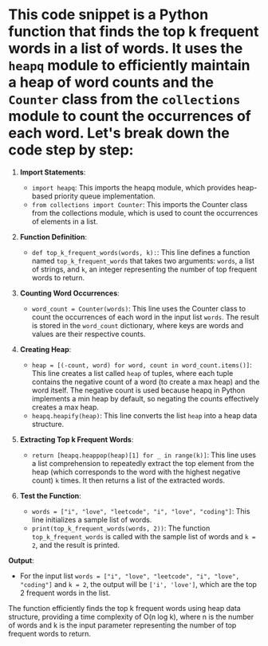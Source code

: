 # This code snippet is a Python function that finds the top k frequent words in a list of words. It uses the `heapq` module to efficiently maintain a heap of word counts and the `Counter` class from the `collections` module to count the occurrences of each word. Let's break down the code step by step:

1. **Import Statements**:
    - `import heapq`: This imports the heapq module, which provides heap-based priority queue implementation.
    - `from collections import Counter`: This imports the Counter class from the collections module, which is used to count the occurrences of elements in a list.

2. **Function Definition**:
    - `def top_k_frequent_words(words, k):`: This line defines a function named `top_k_frequent_words` that takes two arguments: `words`, a list of strings, and `k`, an integer representing the number of top frequent words to return.

3. **Counting Word Occurrences**:
    - `word_count = Counter(words)`: This line uses the Counter class to count the occurrences of each word in the input list `words`. The result is stored in the `word_count` dictionary, where keys are words and values are their respective counts.

4. **Creating Heap**:
    - `heap = [(-count, word) for word, count in word_count.items()]`: This line creates a list called `heap` of tuples, where each tuple contains the negative count of a word (to create a max heap) and the word itself. The negative count is used because heapq in Python implements a min heap by default, so negating the counts effectively creates a max heap.
    - `heapq.heapify(heap)`: This line converts the list `heap` into a heap data structure.

5. **Extracting Top k Frequent Words**:
    - `return [heapq.heappop(heap)[1] for _ in range(k)]`: This line uses a list comprehension to repeatedly extract the top element from the heap (which corresponds to the word with the highest negative count) `k` times. It then returns a list of the extracted words.

6. **Test the Function**:
    - `words = ["i", "love", "leetcode", "i", "love", "coding"]`: This line initializes a sample list of words.
    - `print(top_k_frequent_words(words, 2))`: The function `top_k_frequent_words` is called with the sample list of words and `k = 2`, and the result is printed.

**Output**:
- For the input list `words = ["i", "love", "leetcode", "i", "love", "coding"]` and `k = 2`, the output will be `['i', 'love']`, which are the top 2 frequent words in the list.

The function efficiently finds the top k frequent words using heap data structure, providing a time complexity of O(n log k), where n is the number of words and k is the input parameter representing the number of top frequent words to return.